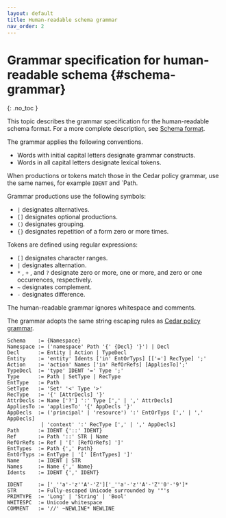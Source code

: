 ```yaml
---
layout: default
title: Human-readable schema grammar
nav_order: 2
---
```

<!-- markdownlint-disable-file MD040 -->

# Grammar specification for human-readable schema {#schema-grammar}
{: .no_toc }

This topic describes the grammar specification for the human-readable schema format. For a more complete description, see [Schema format](../schema/human-readable-schema-format).

The grammar applies the following conventions. 
+ Words with initial capital letters designate grammar constructs.
+ Words in all capital letters designate lexical tokens. 

When productions or tokens match those in the Cedar policy grammar, use the same names, for example `IDENT` and `Path.

Grammar productions use the following symbols:
+ `|` designates alternatives.
+ `[]` designates optional productions.
+ `()` designates grouping.
+ `{}` designates repetition of a form zero or more times.

Tokens are defined using regular expressions:
+ `[]` designates character ranges.
+ `|` designates alternation.
+ `*` , `+` , and `?` designate zero or more, one or more, and zero or one occurrences, respectively.
+ `~` designates complement.
+ `-` designates difference.

The human-readable grammar ignores whitespace and comments.

The grammar adopts the same string escaping rules as [Cedar policy grammar](../policies/syntax-grammar.html).

```
Schema    := {Namespace}
Namespace := ('namespace' Path '{' {Decl} '}') | Decl
Decl      := Entity | Action | TypeDecl
Entity    := 'entity' Idents ['in' EntOrTyps] [['='] RecType] ';'
Action    := 'action' Names ['in' RefOrRefs] [AppliesTo]';'
TypeDecl  := 'type' IDENT '=' Type ';'
Type      := Path | SetType | RecType
EntType   := Path
SetType   := 'Set' '<' Type '>'
RecType   := '{' [AttrDecls] '}'
AttrDecls := Name ['?'] ':' Type [',' | ',' AttrDecls]
AppliesTo := 'appliesTo' '{' AppDecls '}'
AppDecls  := ('principal' | 'resource') ':' EntOrTyps [',' | ',' AppDecls]
           | 'context' ':' RecType [',' | ',' AppDecls]
Path      := IDENT {'::' IDENT}
Ref       := Path '::' STR | Name
RefOrRefs := Ref | '[' [RefOrRefs] ']'
EntTypes  := Path {',' Path}
EntOrTyps := EntType | '[' [EntTypes] ']'
Name      := IDENT | STR
Names     := Name {',' Name}
Idents    := IDENT {',' IDENT}

IDENT     := ['_''a'-'z''A'-'Z']['_''a'-'z''A'-'Z''0'-'9']*
STR       := Fully-escaped Unicode surrounded by '"'s
PRIMTYPE  := 'Long' | 'String' | 'Bool'
WHITESPC  := Unicode whitespace
COMMENT   := '//' ~NEWLINE* NEWLINE
```